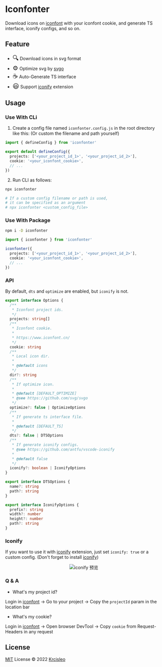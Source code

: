 # Iconfonter

Download icons on [iconfont](https://www.iconfont.cn/) with your iconfont cookie, and generate TS interface, iconify configs, and so on.

## Feature

- <span style="font-size: 20px">🔍</span> Download icons in svg format
- <span style="font-size: 20px">⚙️</span> Optimize svg by [svgo](https://github.com/svg/svgo)
- <span style="font-size: 20px">☕</span> Auto-Generate TS interface
-  <span style="font-size: 20px">😃</span> Support [iconify](https://github.com/antfu/vscode-iconify) extension

## Usage

### Use With CLi

1. Create a config file named `iconfonter.config.js` in the root directory like this:
(Or custom the filename and path yourself)

```ts
import { defineConfig } from 'iconfonter'

export default defineConfig({
  projects: ['<your_project_id_1>', '<your_project_id_2>'],
  cookie: '<your_iconfont_cookie>',
  // ...
})

```

2. Run CLI as follows:

```bash
npx iconfonter

# If a custom config filename or path is used,
# it can be specified as an argument
# npx iconfonter <custom_config_file>
```

### Use With Package

```bash
npm i -D iconfonter
```

```ts
import { iconfonter } from 'iconfonter'

iconfonter({
  projects: ['<your_project_id_1>', '<your_project_id_2>'],
  cookie: '<your_iconfont_cookie>',
  // ...
})
```

### API

By default, `dts` and `optimize` are enabled, but `iconify` is not.

```ts
export interface Options {
  /**
   * Iconfont project ids.
   */
  projects: string[]
  /**
   * Iconfont cookie.
   *
   * https://www.iconfont.cn/
   */
  cookie: string
  /**
   * Local icon dir.
   *
   * @default icons
   */
  dir?: string
  /**
   * If optimize icon.
   * 
   * @default [DEFAULT_OPTIMIZE]
   * @see https://github.com/svg/svgo
   */
  optimize?: false | OptimizeOptions
  /**
   * If generate ts interface file.
   *
   * @default [DEFAULT_TS]
   */
  dts?: false | DTSOptions
  /**
   * If generate iconify configs.
   * @see https://github.com/antfu/vscode-iconify
   *
   * @default false
   */
  iconify?: boolean | IconifyOptions
}

export interface DTSOptions {
  name?: string
  path?: string
}

export interface IconifyOptions {
  prefix?: string
  width?: number
  height?: number
  path?: string
}
```

### Iconify

If you want to use it with [iconify](https://github.com/antfu/vscode-iconify) extension, just set `iconify: true` or a custom config. (Don't forget to install [iconify](https://github.com/antfu/vscode-iconify))

<p align="center">
  <img src="https://raw.githubusercontent.com/antfu/vscode-iconify/main/screenshots/preview-1.png" alt="iconify 预览" />
</p>

### Q & A

- What's my project id?

Login in [iconfont](https://www.iconfont.cn) -> Go to your project -> Copy the `projectId` param in the location bar

- What's my cookie?

Login in [iconfont](https://www.iconfont.cn) -> Open browser DevTool -> Copy `cookie` from Request-Headers in any request

## License

[MIT](./LICENSE) License © 2022 [Krcisleo](https://github.com/krcisleo)
